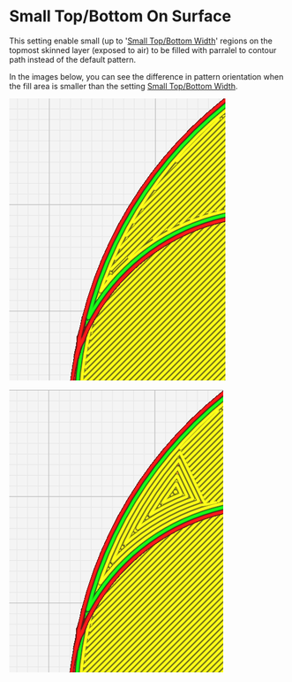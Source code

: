 Small Top/Bottom On Surface
====
This setting enable small (up to '[Small Top/Bottom Width](small_skin_width.md)' regions on the topmost skinned layer (exposed to air) to be filled with parralel to contour path instead of the default pattern.

In the images below, you can see the difference in pattern orientation when the fill area is smaller than the setting [Small Top/Bottom Width](small_skin_width.md).

![small top/bottom width off](../images/small_top_bottom_width_off.png)

![small top/bottom width off](../images/small_top_bottom_width_on.png)